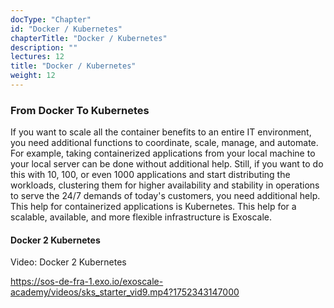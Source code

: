 ```yaml
---
docType: "Chapter"
id: "Docker / Kubernetes"
chapterTitle: "Docker / Kubernetes"
description: ""
lectures: 12
title: "Docker / Kubernetes"
weight: 12
---
```





### **From Docker To Kubernetes**
If you want to scale all the container benefits to an entire IT environment, you need additional functions to coordinate, scale, manage, and automate. For example, taking containerized applications from your local machine to your local server can be done without additional help. Still, if you want to do this with 10, 100, or even 1000 applications and start distributing the workloads, clustering them for higher availability and stability in operations to serve the 24/7 demands of today's customers, you need additional help. This help for containerized applications is Kubernetes. This help for a scalable, available, and more flexible infrastructure is Exoscale.

#### **Docker 2 Kubernetes**

Video: Docker 2 Kubernetes

https://sos-de-fra-1.exo.io/exoscale-academy/videos/sks_starter_vid9.mp4?1752343147000

